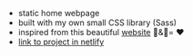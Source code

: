 - static home webpage
- built with my own small CSS library (Sass)
- inspired from this beautiful [website](https://www.buttercreamflowercakes.com/) :cake:&:cherry_blossom:= :heart:
- [link to project in netlify](https://comfy-souffle-646ff8.netlify.app)
